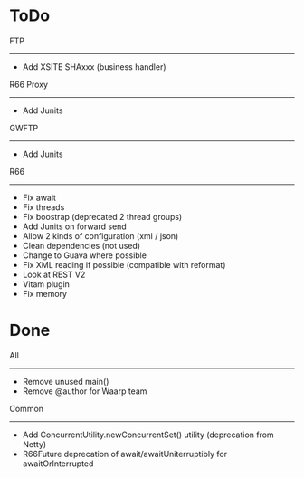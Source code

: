 ToDo
====
FTP
***
- Add XSITE SHAxxx (business handler)

R66 Proxy
*********
- Add Junits

GWFTP
*****
- Add Junits

R66
***
- Fix await
- Fix threads
- Fix boostrap (deprecated 2 thread groups)
- Add Junits on forward send
- Allow 2 kinds of configuration (xml / json)
- Clean dependencies (not used)
- Change to Guava where possible
- Fix XML reading if possible (compatible with reformat)
- Look at REST V2
- Vitam plugin
- Fix memory

Done
====
All
***
- Remove unused main()
- Remove @author for Waarp team

Common
******
- Add ConcurrentUtility.newConcurrentSet() utility (deprecation from Netty)
- R66Future deprecation of await/awaitUniterruptibly for awaitOrInterrupted


